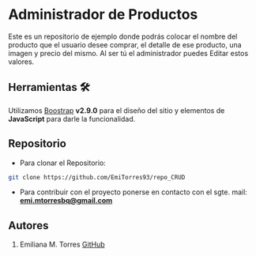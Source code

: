 # Administrador de Productos

Este es un repositorio de ejemplo donde podrás colocar el nombre del producto que el usuario desee comprar, el detalle de ese producto, una imagen y precio del mismo.
Al ser tú el administrador puedes Editar estos valores.

## Herramientas 🛠️

Utilizamos [Boostrap](https://getbootstrap.com/) **v2.9.0** para el diseño del sitio y elementos de **JavaScript** para darle la funcionalidad.

## Repositorio

- Para clonar el Repositorio:

```bash
git clone https://github.com/EmiTorres93/repo_CRUD
```

- Para contribuir con el proyecto ponerse en contacto con el sgte. mail: **emi.mtorresbq@gmail.com**

## Autores

1. Emiliana M. Torres [GitHub](https://github.com/EmiTorres93)
